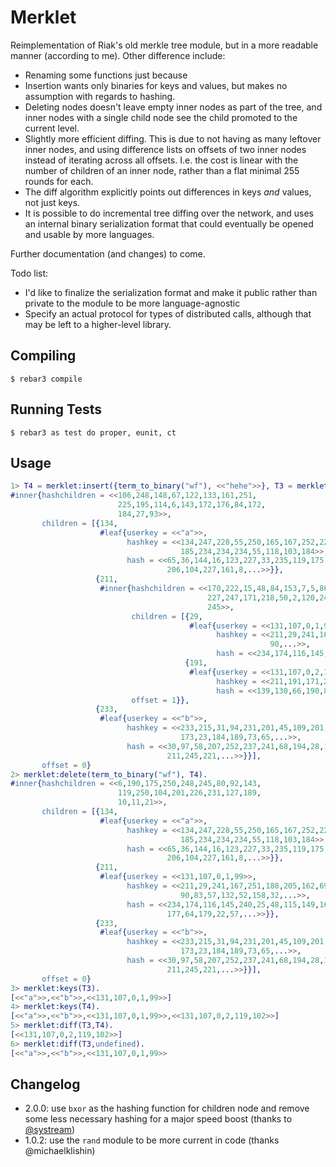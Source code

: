 # Merklet #

Reimplementation of Riak's old merkle tree module, but in a more readable
manner (according to me). Other difference include:

- Renaming some functions just because
- Insertion wants only binaries for keys and values, but makes no assumption
  with regards to hashing.
- Deleting nodes doesn't leave empty inner nodes as part of the tree, and
  inner nodes with a single child node see the child promoted to the current
  level.
- Slightly more efficient diffing. This is due to not having as many leftover
  inner nodes, and using difference lists on offsets of two inner nodes instead
  of iterating across all offsets. I.e. the cost is linear with the number of
  children of an inner node, rather than a flat minimal 255 rounds for each.
- The diff algorithm explicitly points out differences in keys *and* values,
  not just keys.
- It is possible to do incremental tree diffing over the network, and uses
  an internal binary serialization format that could eventually be opened
  and usable by more languages.

Further documentation (and changes) to come.

Todo list:

- I'd like to finalize the serialization format and make it public rather
  than private to the module to be more language-agnostic
- Specify an actual protocol for types of distributed calls, although that
  may be left to a higher-level library.

## Compiling ##

    $ rebar3 compile

## Running Tests

    $ rebar3 as test do proper, eunit, ct

## Usage

```erlang
1> T4 = merklet:insert({term_to_binary("wf"), <<"hehe">>}, T3 = merklet:insert({term_to_binary("c"), <<"third">>}, T2 = merklet:insert({<<"b">>, <<"other">>}, T1 = merklet:insert({<<"a">>, <<"val">>}, T0 = undefined)))).
#inner{hashchildren = <<106,248,148,67,122,133,161,251,
                        225,195,114,6,143,172,176,84,172,
                        184,27,93>>,
       children = [{134,
                    #leaf{userkey = <<"a">>,
                          hashkey = <<134,247,228,55,250,165,167,252,225,93,29,220,
                                      185,234,234,234,55,118,103,184>>,
                          hash = <<65,36,144,16,123,227,33,235,119,175,10,124,246,
                                   206,104,227,161,8,...>>}},
                   {211,
                    #inner{hashchildren = <<170,222,15,48,84,153,7,5,86,207,
                                            227,247,171,218,50,2,120,249,218,
                                            245>>,
                           children = [{29,
                                        #leaf{userkey = <<131,107,0,1,99>>,
                                              hashkey = <<211,29,241,167,251,188,205,162,69,235,0,101,
                                                          90,...>>,
                                              hash = <<234,174,116,145,240,25,48,115,149,166,49,...>>}},
                                       {191,
                                        #leaf{userkey = <<131,107,0,2,119,102>>,
                                              hashkey = <<211,191,171,22,1,47,67,156,204,229,77,113,...>>,
                                              hash = <<139,130,66,190,81,141,104,185,159,140,...>>}}],
                           offset = 1}},
                   {233,
                    #leaf{userkey = <<"b">>,
                          hashkey = <<233,215,31,94,231,201,45,109,201,233,47,253,
                                      173,23,184,189,73,65,...>>,
                          hash = <<30,97,58,207,252,237,241,68,194,28,170,220,89,
                                   211,245,221,...>>}}],
       offset = 0}
2> merklet:delete(term_to_binary("wf"), T4).
#inner{hashchildren = <<6,190,175,250,248,245,80,92,143,
                        119,250,104,201,226,231,127,189,
                        10,11,21>>,
       children = [{134,
                    #leaf{userkey = <<"a">>,
                          hashkey = <<134,247,228,55,250,165,167,252,225,93,29,220,
                                      185,234,234,234,55,118,103,184>>,
                          hash = <<65,36,144,16,123,227,33,235,119,175,10,124,246,
                                   206,104,227,161,8,...>>}},
                   {211,
                    #leaf{userkey = <<131,107,0,1,99>>,
                          hashkey = <<211,29,241,167,251,188,205,162,69,235,0,101,
                                      90,83,57,132,52,158,32,...>>,
                          hash = <<234,174,116,145,240,25,48,115,149,166,49,44,
                                   177,64,179,22,57,...>>}},
                   {233,
                    #leaf{userkey = <<"b">>,
                          hashkey = <<233,215,31,94,231,201,45,109,201,233,47,253,
                                      173,23,184,189,73,65,...>>,
                          hash = <<30,97,58,207,252,237,241,68,194,28,170,220,89,
                                   211,245,221,...>>}}],
       offset = 0}
3> merklet:keys(T3).
[<<"a">>,<<"b">>,<<131,107,0,1,99>>]
4> merklet:keys(T4).
[<<"a">>,<<"b">>,<<131,107,0,1,99>>,<<131,107,0,2,119,102>>]
5> merklet:diff(T3,T4).
[<<131,107,0,2,119,102>>]
6> merklet:diff(T3,undefined).
[<<"a">>,<<"b">>,<<131,107,0,1,99>>
```

## Changelog ##

- 2.0.0: use `bxor` as the hashing function for children node and remove some less necessary hashing for a major speed boost (thanks to [@systream](https://github.com/ferd/merklet/pull/7))
- 1.0.2: use the `rand` module to be more current in code (thanks @michaelklishin)

